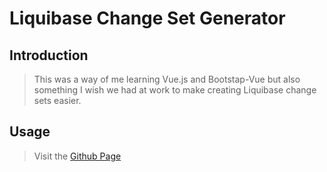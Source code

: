 # Liquibase Change Set Generator

## Introduction

> This was a way of me learning Vue.js and Bootstap-Vue but also something I wish we had at work to make creating Liquibase change sets easier.

## Usage

> Visit the [Github Page](https://aakoch.github.io/lb-changeset-creator/)
